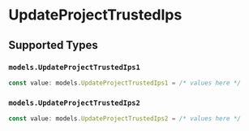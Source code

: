 # UpdateProjectTrustedIps


## Supported Types

### `models.UpdateProjectTrustedIps1`

```typescript
const value: models.UpdateProjectTrustedIps1 = /* values here */
```

### `models.UpdateProjectTrustedIps2`

```typescript
const value: models.UpdateProjectTrustedIps2 = /* values here */
```

